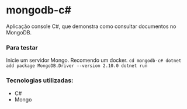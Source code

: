 # mongodb-c#

Aplicação console C#, que demonstra como consultar documentos no MongoDB.

### Para testar
Inicie um servidor Mongo. Recomendo um docker.
``
cd mongodb-c#
dotnet add package MongoDB.Driver --version 2.10.0
dotnet run
``

### Tecnologias utilizadas:
* C#
* Mongo
